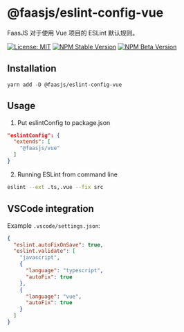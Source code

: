 # @faasjs/eslint-config-vue

FaasJS 对于使用 Vue 项目的 ESLint 默认规则。

[![License: MIT](https://img.shields.io/npm/l/@faasjs/eslint-config-vue.svg)](https://github.com/faasjs/faasjs/blob/master/packages/faasjs/eslint-config-vue/LICENSE)
[![NPM Stable Version](https://img.shields.io/npm/v/@faasjs/eslint-config-vue/stable.svg)](https://www.npmjs.com/package/@faasjs/eslint-config-vue)
[![NPM Beta Version](https://img.shields.io/npm/v/@faasjs/eslint-config-vue/beta.svg)](https://www.npmjs.com/package/@faasjs/eslint-config-vue)

## Installation

    yarn add -D @faasjs/eslint-config-vue

## Usage

1. Put eslintConfig to package.json

```json
"eslintConfig": {
  "extends": [
    "@faasjs/vue"
  ]
}
```

2. Running ESLint from command line

```bash
eslint --ext .ts,.vue --fix src
```

## VSCode integration

Example `.vscode/settings.json`:

```json
{
  "eslint.autoFixOnSave": true,
  "eslint.validate": [
    "javascript",
    {
      "language": "typescript",
      "autoFix": true
    },
    {
      "language": "vue",
      "autoFix": true
    }
  ]
}
```
